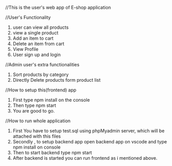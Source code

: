 //This is the user's web app of E-shop application

//User's Functionality
1. user can view all products
2. view a single product
3. Add an item to cart
4. Delete an item from cart
5. View Profile
6. User sign up and login

//Admin user's extra functionalities
1. Sort products by category
2. Directly Delete products form product list

//How to setup this(frontend) app
1. First type npm install on the console
2. Then type npm start
3. You are good to go.

//How to run whole application
1. First You have to setup test.sql using phpMyadmin server, which will be attached with this files
2. Secondly , to setup backend app open backend app on vscode and type npm install on console
3. Then to start backend type npm start
4. After backend is started you can run frontend as i mentioned above.


